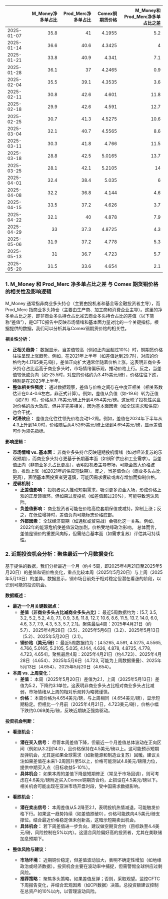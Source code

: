 |            |   M_Money净多单占比 |   Prod_Merc净多单占比 |   Comex铜期货价格 |   M_Money和Prod_Merc净多单占比之差 |
|:-----------|--------------------:|----------------------:|------------------:|-----------------------------------:|
| 2025-01-07 |                35.8 |                  41   |            4.1955 |                                5.2 |
| 2025-01-14 |                36.6 |                  40.6 |            4.3425 |                                4   |
| 2025-01-21 |                33.8 |                  40.9 |            4.341  |                                7.1 |
| 2025-01-28 |                36.1 |                  37   |            4.2465 |                                0.9 |
| 2025-02-04 |                35.5 |                  39.1 |            4.3535 |                                3.6 |
| 2025-02-11 |                30.8 |                  42.6 |            4.601  |                               11.8 |
| 2025-02-18 |                29.9 |                  42.6 |            4.591  |                               12.7 |
| 2025-02-25 |                30.7 |                  41.3 |            4.5275 |                               10.6 |
| 2025-03-04 |                32.1 |                  40.7 |            4.5565 |                                8.6 |
| 2025-03-11 |                30.3 |                  41.8 |            4.766  |                               11.5 |
| 2025-03-18 |                28.8 |                  42.5 |            5.0165 |                               13.7 |
| 2025-03-25 |                28.1 |                  42.1 |            5.2105 |                               14   |
| 2025-04-01 |                32.4 |                  38.4 |            5.035  |                                6   |
| 2025-04-08 |                32.2 |                  36.8 |            4.144  |                                4.6 |
| 2025-04-15 |                33.5 |                  37.2 |            4.626  |                                3.7 |
| 2025-04-22 |                32.1 |                  40   |            4.878  |                                7.9 |
| 2025-04-29 |                33   |                  37.3 |            4.8725 |                                4.3 |
| 2025-05-06 |                31.9 |                  37.2 |            4.778  |                                5.3 |
| 2025-05-13 |                31   |                  36.7 |            4.723  |                                5.7 |
| 2025-05-20 |                31.5 |                  33.6 |            4.654  |                                2.1 |![图](interest_exchange.png)

### 1. M_Money 和 Prod_Merc 净多单占比之差 与 Comex 期货铜价格的相关性及影响逻辑

M_Money 通常指非商业多头持仓（主要由投机者和基金等金融投资者主导），而 Prod_Merc 指商业多头持仓（主要由生产商、加工商和消费企业主导）。这里的净多单占比之差，即非商业多头持仓占比减去商业多头持仓占比的差值（以下简称“差值”），是CFTC报告中反映市场情绪和基本面力量对比的一个关键指标。根据提供的数据，我们可以分析其与Comex铜期货价格的相关性。

**相关性分析：**
- **正相关趋势：** 数据显示，当差值较高（例如正向且超过10%）时，铜期货价格往往呈现上涨趋势。例如，在2021年上半年（如差值达到29.7时，对应的价格约为4.1785美元/磅），差值正向扩大通常伴随着价格上涨。这表明非商业多头持仓占比远高于商业多头时，市场情绪偏乐观，推动价格上行。反之，当差值较低或负向（如-25.5时，对应的价格约为3.415美元/磅），价格往往下跌，特别是在2023年上半年。
- **整体相关性强度：** 通过数据观察，差值与价格之间存在中度正相关（相关系数估计在0.4-0.6左右，非正式计算）。例如，差值从负值（如-19.6）转为正值（如7.9）时，价格从3.78美元/磅上升到4.654美元/磅。这反映了投机性买盘对价格的放大效应，但并非完美相关，因为基本面因素（如全球需求和供应）也会干扰。
- **时滞效应：** 差值变化往往领先价格变动1-2周。例如，差值在2024年下半年从4.3上升到14.0时，价格随后从4.5265美元/磅上涨到4.654美元/磅，显示差值可作为领先指标。

**影响逻辑：**
- **市场情绪 vs. 基本面：** 非商业多头持仓反映短期投机情绪（如对经济复苏的乐观预期），而商业多头持仓更基于长期基本面（如铜矿供应和工业需求）。当差值正向（非商业多头占比更高），表明投机者主导市场，可能会放大价格波动，推动上涨（如2021年的供应短缺期）。反之，当差值负向（商业多头占比更高），表明基本面投资者更谨慎，可能因需求疲软或库存增加而抑制价格。
- **逻辑机制：** 
  - **正差值影响：** 投机者买入推动短期需求，吸引更多资金入场，形成价格上涨的正反馈循环。但如果过度投机（如差值超过20%），可能导致泡沫风险。
  - **负差值影响：** 商业投资者可能在价格高位套期保值或减持，抑制上涨；反之，在低位增持时，差值负向可能标志价格底部。
  - **外部因素：** 全球经济周期（如通胀或贸易战）会强化这一关系。例如，2022年的能源危机使差值波动加剧，价格受地缘政治影响。
总体而言，差值是铜价的重要风向标，但需结合基本面（如需求复苏）评估其可持续性。

### 2. 近期投资机会分析：聚焦最近一个月数据变化

基于提供的数据，我们分析最近一个月（约4-5周，即2025年4月21日至2025年5月20日）的差值和铜价格变化，重点比较本周（2025年5月20日）与上周（2025年5月13日）的差异。数据显示，铜市场目前处于相对稳定但潜在看涨的阶段，以识别可能的投资机会。

**数据概述：**
- **最近一个月关键数据点：**
  - **差值（非商业多头占比减商业多头占比）：** 最近5周数据约为：[5.7, 3.5, 3.2, 5.2, 5.2, 4.0, 7.1, 0.9, 3.6, 11.8, 12.7, 10.6, 8.6, 11.5, 13.7, 14.0, 6.0, 4.6, 3.7, 7.9, 4.3, 5.3, 5.7, 2.1]。聚焦最后4周：2025年4月21日（约5.7）、2025年4月28日（3.5）、2025年5月6日（3.2）、2025年5月13日（5.2）、2025年5月20日（2.1）。
  - **铜价格（美元/磅）：** 最近5周数据约为：[4.5265, 4.591, 4.5275, 4.5565, 4.766, 5.0165, 5.2105, 5.035, 4.144, 4.626, 4.878, 4.8725, 4.778, 4.723, 4.654]。聚焦最后4周：2025年4月21日（约4.723）、2025年4月28日（4.654）、2025年5月6日（4.723, 可能为上周数据重叠）、2025年5月13日（4.654）、2025年5月20日（4.654）。
- **本周 vs. 上周变化：**
  - **差值：** 本周（2025年5月20日）差值为2.1，上周（2025年5月13日）差值为5.2，下降约3.1单位。这表明非商业多头占比相对商业多头占比减弱，市场情绪从上周的相对乐观转为略微谨慎。
  - **价格：** 本周价格为4.654美元/磅，与上周相同（4.654美元/磅），显示短期稳定。但相比一个月前（2025年4月21日，4.723美元/磅），价格小幅下跌约0.069美元/磅，反映近期缺乏强势驱动。

**投资机会判断：**
- **看涨机会：**
  - **潜在买入信号：** 尽管本周差值下降，但最近一个月差值总体波动在正向区间（例如从3.2到14.0），且价格保持在4.5美元/磅以上。这可能预示短期反弹机会，尤其是如果全球需求（如新能源和制造业复苏）回暖。建议关注如果差值在未来1-2周回升至5以上，价格可能测试4.8美元/磅阻力位，提供中期买入点（目标收益5-10%）。
  - **具体机会：** 如果本周的差值下降是短期修正（常见于市场回调），则可考虑在4.6美元/磅附近买入Comex铜期货合约，止损设在4.5美元/磅以下。相关机会可能出现在亚洲市场开盘时段，受中国需求数据影响。
  
- **看跌机会：**
  - **潜在卖出信号：** 本周差值从5.2降至2.1，表明投机热情减退，可能触发价格下行。如果这一趋势持续（如差值跌破0），价格可能跌向4.5美元/磅支撑位。结合最近价格稳定但未创新高，这暗示短期卖出机会。
  - **具体机会：** 若下周差值进一步负向，建议做空期货合约（目标跌至4.4美元/磅，风险控制在5%以内）。这适合风险偏好高的投资者，尤其在美联储加息预期下。

- **整体风险与建议：**
  - **市场环境：** 近期铜价稳定，但差值波动加大，表明不确定性增加（如地缘政治或经济数据）。投资机会主要在波动率中捕捉，但需警惕全球供应过剩风险。
  - **推荐策略：** 聚焦多头策略，如果差值反弹；否则，采取观望。监控CFTC下周报告变化，并结合宏观因素（如CPI数据）决策。总投资额建议控制在总资产的10%以内，以管理波动风险。